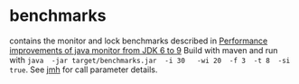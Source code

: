 # benchmarks

contains the monitor and lock benchmarks described in [Performance improvements of java monitor from JDK 6 to 9](http://vmlens.com/articles/performance-im…f-java-monitor/)
Build with maven and run with `java  -jar target/benchmarks.jar  -i 30   -wi 20  -f 3  -t 8  -si true`. See [jmh](http://openjdk.java.net/projects/code-tools/jmh/) for call parameter details.
